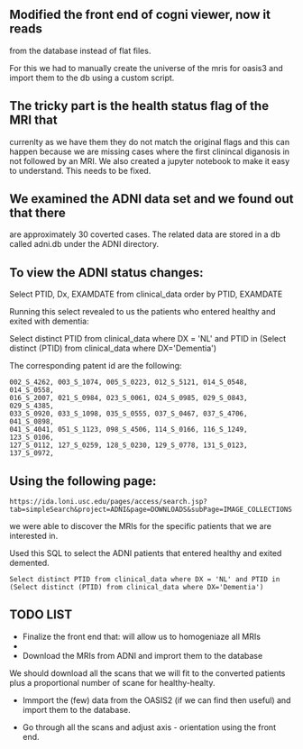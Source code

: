 ## Modified the front end of cogni viewer, now it reads 
from the database instead of flat files.

For this we had to manually create the universe of the mris 
for oasis3 and import them to the db using a custom script.

## The tricky part is the health status flag of the MRI that 
currenlty as we have them they do not match the original flags
and this can happen because we are missing cases where the first
clinincal diganosis in not followed by an MRI. We also created 
a jupyter notebook to make it easy to understand. This needs
to be fixed.

## We examined the ADNI data set and we found out that there
are approximately 30 coverted cases.  The related data are stored
in a db called adni.db under the ADNI directory.

## To view the ADNI status changes:

Select PTID, Dx, EXAMDATE from clinical_data  order by PTID, EXAMDATE


Running this select revealed to us the patients who entered 
healthy and exited with dementia:

Select distinct PTID from clinical_data where DX = 'NL' and PTID in
(Select distinct (PTID) from clinical_data where DX='Dementia')

The corresponding patent id are the following:

```
002_S_4262, 003_S_1074, 005_S_0223, 012_S_5121, 014_S_0548, 014_S_0558,
016_S_2007, 021_S_0984, 023_S_0061, 024_S_0985, 029_S_0843, 029_S_4385,
033_S_0920, 033_S_1098, 035_S_0555, 037_S_0467, 037_S_4706, 041_S_0898,
041_S_4041, 051_S_1123, 098_S_4506, 114_S_0166, 116_S_1249, 123_S_0106,
127_S_0112, 127_S_0259, 128_S_0230, 129_S_0778, 131_S_0123, 137_S_0972,
```

## Using the following page:
```
https://ida.loni.usc.edu/pages/access/search.jsp?tab=simpleSearch&project=ADNI&page=DOWNLOADS&subPage=IMAGE_COLLECTIONS
```

we were able to discover the MRIs for the specific patients that we
are interested in.

Used this SQL to select the ADNI patients that entered healthy and exited
demented.

```
Select distinct PTID from clinical_data where DX = 'NL' and PTID in
(Select distinct (PTID) from clinical_data where DX='Dementia')
```

## TODO LIST

- Finalize the front end that: will allow us to homogeniaze all MRIs
- 
- Download the MRIs from ADNI and imprort them to the database
    
We should download all the scans that we will fit to the converted
patients plus a proportional number of scane for healthy-healty.

- Immport the (few) data from the OASIS2 (if we can find then useful) and 
import them to the database.

- Go through all the scans and adjust axis - orientation using the front end.
























